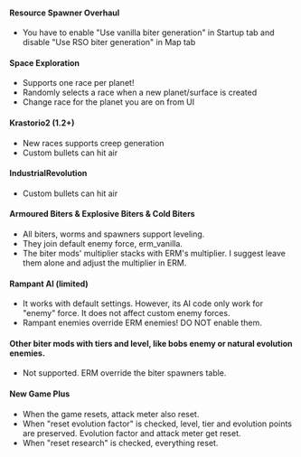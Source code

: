 #### Resource Spawner Overhaul
- You have to enable "Use vanilla biter generation" in Startup tab and disable "Use RSO biter generation" in Map tab

#### Space Exploration
- Supports one race per planet!
- Randomly selects a race when a new planet/surface is created
- Change race for the planet you are on from UI

#### Krastorio2 (1.2+)
- New races supports creep generation
- Custom bullets can hit air

#### IndustrialRevolution
- Custom bullets can hit air

#### Armoured Biters & Explosive Biters & Cold Biters
- All biters, worms and spawners support leveling.
- They join default enemy force, erm_vanilla.
- The biter mods' multiplier stacks with ERM's multiplier. I suggest leave them alone and adjust the multiplier in ERM.

#### Rampant AI (limited)
- It works with default settings.  However, its AI code only work for "enemy" force.  It does not affect custom enemy forces.
- Rampant enemies override ERM enemies!  DO NOT enable them.

#### Other biter mods with tiers and level, like bobs enemy or natural evolution enemies.
- Not supported.  ERM override the biter spawners table.

#### New Game Plus
- When the game resets, attack meter also reset.
- When "reset evolution factor" is checked, level, tier and evolution points are preserved. Evolution factor and attack meter get reset.
- When "reset research" is checked, everything reset.